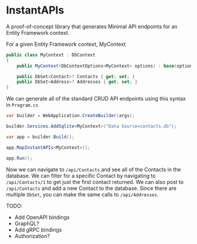 # InstantAPIs
A proof-of-concept library that generates Minimal API endpoints for an Entity Framework context.  

For a given Entity Framework context, MyContext

```csharp
public class MyContext : DbContext 
{
    public MyContext(DbContextOptions<MyContext> options) : base(options) {}

    public DbSet<Contact>? Contacts { get; set; }
    public DbSet<Address>? Addresses { get; set; }
}
```

We can generate all of the standard CRUD API endpoints using this syntax in `Program.cs`

```csharp
var builder = WebApplication.CreateBuilder(args);

builder.Services.AddSqlite<MyContext>("Data Source=contacts.db");

var app = builder.Build();

app.MapInstantAPIs<MyContext>();

app.Run();
```

Now we can navigate to `/api/Contacts` and see all of the Contacts in the database.  We can filter for a specific Contact by navigating to `/api/Contacts/1` to get just the first contact returned.  We can also post to `/api/Contacts` and add a new Contact to the database. Since there are multiple `DbSet`, you can make the same calls to `/api/Addresses`.

TODO:

- Add OpenAPI bindings
- GraphQL?
- Add gRPC bindings
- Authorization?
